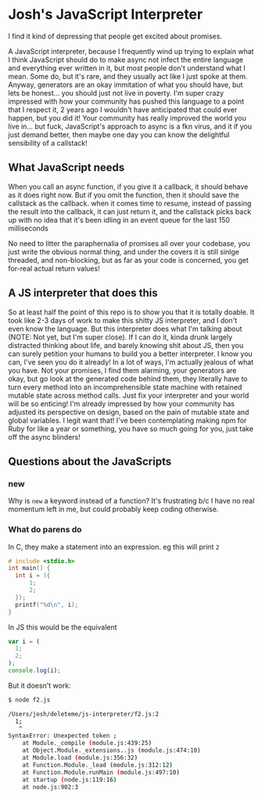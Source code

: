 Josh's JavaScript Interpreter
=============================

I find it kind of depressing that people get excited about promises.

A JavaScript interpreter, because I frequently wind up trying to explain what I think JavaScript should
do to make async not infect the entire language and everything ever written in it, but most people don't
understand what I mean. Some do, but it's rare, and they usually act like I just spoke at them.
Anyway, generators are an okay immitation of what you should have, but lets be honest...
you should just not live in poverty. I'm super crazy impressed with how your community has pushed this language
to a point that I respect it, 2 years ago I wouldn't have anticipated that could ever happen, but you did it!
Your community has really improved the world you live in... but fuck, JavaScript's approach to async is a fkn virus,
and it if you just demand better, then maybe one day you can know the delightful sensibility of a callstack!


What JavaScript needs
---------------------

When you call an async function, if you give it a callback, it should behave as it does right now.
But if you omit the function, then it should save the callstack as the callback.
when it comes time to resume, instead of passing the result into the callback, it can just return it,
and the callstack picks back up with no idea that it's been idling in an event queue for the last 150 milliseconds

No need to litter the paraphernalia of promises all over your codebase,
you just write the obvious normal thing, and under the covers it is still sinlge threaded, and non-blocking,
but as far as your code is concerned, you get for-real actual return values!


A JS interpreter that does this
-------------------------------

So at least half the point of this repo is to show you that it is totally doable.
It took like 2-3 days of work to make this shitty JS interpreter, and I don't even know the language.
But this interpreter does what I'm talking about (NOTE: Not yet, but I'm super close).
If I can do it, kinda drunk largely distracted thinking about life, and barely knowing shit about JS,
then you can surely petition your humans to build you a better interpreter.
I know you can, I've seen you do it already! In a lot of ways, I'm actually jealous of what you have.
Not your promises, I find them alarming, your generators are okay, but go look at the generated code behind them,
they literally have to turn every method into an incomprehensible state machine with retained mutable state across method calls.
Just fix your interpreter and your world will be so enticing!
I'm already impressed by how your community has adjusted its perspective on design,
based on the pain of mutable state and global variables.
I legit want that! I've been contemplating making npm for
Ruby for like a year or something, you have so much going for you, just take off the async blinders!


Questions about the JavaScripts
-------------------------------

### new

Why is `new` a keyword instead of a function? It's frustrating b/c I have no real momentum left in me, but could probably keep coding otherwise.


### What do parens do

In C, they make a statement into an expression. eg this will print `2`

```c
# include <stdio.h>
int main() {
  int i = ({
      1;
      2;
  });
  printf("%d\n", i);
}
```

In JS this would be the equivalent

```javascript
var i = (
  1;
  2;
);
console.log(i);
```

But it doesn't work:

```sh
$ node f2.js

/Users/josh/deleteme/js-interpreter/f2.js:2
  1;
   ^
SyntaxError: Unexpected token ;
    at Module._compile (module.js:439:25)
    at Object.Module._extensions..js (module.js:474:10)
    at Module.load (module.js:356:32)
    at Function.Module._load (module.js:312:12)
    at Function.Module.runMain (module.js:497:10)
    at startup (node.js:119:16)
    at node.js:902:3
```

